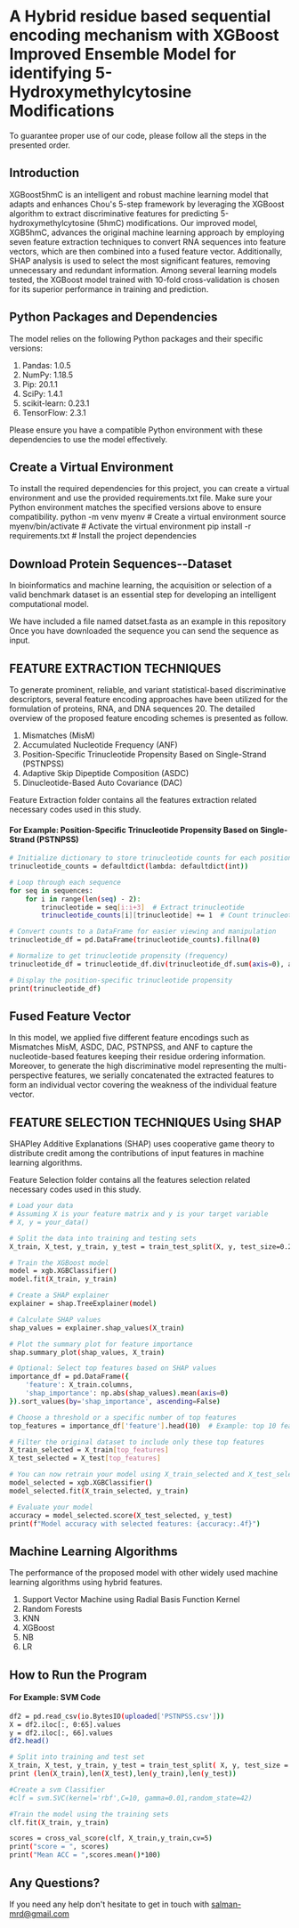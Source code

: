 # A Hybrid residue based sequential encoding mechanism with XGBoost Improved Ensemble Model for identifying 5-Hydroxymethylcytosine Modifications
To guarantee proper use of our code, please follow all the steps in the presented order.
## Introduction
XGBoost5hmC is an intelligent and robust machine learning model that adapts and enhances Chou's 5-step framework by leveraging the XGBoost algorithm to extract discriminative features for predicting 5-hydroxymethylcytosine (5hmC) modifications. Our improved model, XGB5hmC, advances the original machine learning approach by employing seven feature extraction techniques to convert RNA sequences into feature vectors, which are then combined into a fused feature vector. Additionally, SHAP analysis is used to select the most significant features, removing unnecessary and redundant information. Among several learning models tested, the XGBoost model trained with 10-fold cross-validation is chosen for its superior performance in training and prediction.
## Python Packages and Dependencies
The model relies on the following Python packages and their specific versions:
1. Pandas: 1.0.5
2. NumPy: 1.18.5
3. Pip: 20.1.1
4. SciPy: 1.4.1
5. scikit-learn: 0.23.1
6. TensorFlow: 2.3.1

Please ensure you have a compatible Python environment with these dependencies to use the model effectively.
## Create a Virtual Environment
To install the required dependencies for this project, you can create a virtual environment and use the provided requirements.txt file. Make sure your Python environment matches the specified versions above to ensure compatibility.
python -m venv myenv  # Create a virtual environment
source myenv/bin/activate  # Activate the virtual environment
pip install -r requirements.txt  # Install the project dependencies
## Download Protein Sequences--Dataset
In bioinformatics and machine learning, the acquisition or selection of a valid benchmark dataset is an essential step for developing an intelligent computational model. 

We have included a file named datset.fasta as an example in this repository
Once you have downloaded the sequence you can send the sequence as input.
## FEATURE EXTRACTION TECHNIQUES
To generate prominent, reliable, and variant statistical-based discriminative descriptors, several feature encoding approaches have been utilized for the formulation of proteins, RNA, and DNA sequences 20. The detailed overview of the proposed feature encoding schemes is presented as follow.
1. Mismatches (MisM)
2. Accumulated Nucleotide Frequency (ANF)
3. Position-Specific Trinucleotide Propensity Based on Single-Strand (PSTNPSS)
4. Adaptive Skip Dipeptide Composition (ASDC)
5. Dinucleotide-Based Auto Covariance (DAC)

Feature Extraction folder contains all the features extraction related necessary codes used in this study.
#### For Example: Position-Specific Trinucleotide Propensity Based on Single-Strand (PSTNPSS)
```bash
# Initialize dictionary to store trinucleotide counts for each position
trinucleotide_counts = defaultdict(lambda: defaultdict(int))

# Loop through each sequence
for seq in sequences:
    for i in range(len(seq) - 2):
        trinucleotide = seq[i:i+3]  # Extract trinucleotide
        trinucleotide_counts[i][trinucleotide] += 1  # Count trinucleotide at position i

# Convert counts to a DataFrame for easier viewing and manipulation
trinucleotide_df = pd.DataFrame(trinucleotide_counts).fillna(0)

# Normalize to get trinucleotide propensity (frequency)
trinucleotide_df = trinucleotide_df.div(trinucleotide_df.sum(axis=0), axis=1)

# Display the position-specific trinucleotide propensity
print(trinucleotide_df)
```
## Fused Feature Vector 
In this model, we applied five different feature encodings such as Mismatches MisM, ASDC, DAC, PSTNPSS, and ANF to capture the nucleotide-based features keeping their residue ordering information. Moreover, to generate the high discriminative model representing the multi-perspective features, we serially concatenated the extracted features to form an individual vector covering the weakness of the individual feature vector.  

## FEATURE SELECTION TECHNIQUES Using SHAP
SHAPley Additive Explanations (SHAP) uses cooperative game theory to distribute credit among the contributions of input features in machine learning algorithms. 

Feature Selection folder contains all the features selection related necessary codes used in this study.
```bash
# Load your data
# Assuming X is your feature matrix and y is your target variable
# X, y = your_data()

# Split the data into training and testing sets
X_train, X_test, y_train, y_test = train_test_split(X, y, test_size=0.2, random_state=42)

# Train the XGBoost model
model = xgb.XGBClassifier()
model.fit(X_train, y_train)

# Create a SHAP explainer
explainer = shap.TreeExplainer(model)

# Calculate SHAP values
shap_values = explainer.shap_values(X_train)

# Plot the summary plot for feature importance
shap.summary_plot(shap_values, X_train)

# Optional: Select top features based on SHAP values
importance_df = pd.DataFrame({
    'feature': X_train.columns,
    'shap_importance': np.abs(shap_values).mean(axis=0)
}).sort_values(by='shap_importance', ascending=False)

# Choose a threshold or a specific number of top features
top_features = importance_df['feature'].head(10)  # Example: top 10 features

# Filter the original dataset to include only these top features
X_train_selected = X_train[top_features]
X_test_selected = X_test[top_features]

# You can now retrain your model using X_train_selected and X_test_selected
model_selected = xgb.XGBClassifier()
model_selected.fit(X_train_selected, y_train)

# Evaluate your model
accuracy = model_selected.score(X_test_selected, y_test)
print(f"Model accuracy with selected features: {accuracy:.4f}")
```
## Machine Learning Algorithms
The performance of the proposed model with other widely used machine learning algorithms using hybrid features. 
1. Support Vector Machine using Radial Basis Function Kernel
2. Random Forests
3. KNN
4. XGBoost
5. NB
6. LR

## How to Run the Program
#### For Example: SVM Code
```bash
df2 = pd.read_csv(io.BytesIO(uploaded['PSTNPSS.csv']))
X = df2.iloc[:, 0:65].values
y = df2.iloc[:, 66].values
df2.head()

# Split into training and test set
X_train, X_test, y_train, y_test = train_test_split( X, y, test_size = 0.2, random_state=42)
print (len(X_train),len(X_test),len(y_train),len(y_test))

#Create a svm Classifier
#clf = svm.SVC(kernel='rbf',C=10, gamma=0.01,random_state=42)

#Train the model using the training sets
clf.fit(X_train, y_train)

scores = cross_val_score(clf, X_train,y_train,cv=5)
print("score = ", scores)
print("Mean ACC = ",scores.mean()*100)
```

## Any Questions?
If you need any help don't hesitate to get in touch with salman-mrd@gmail.com
